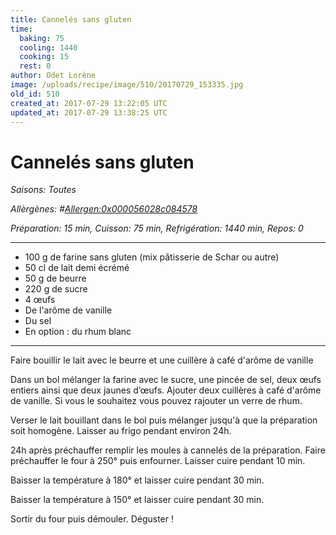 ```yaml
---
title: Cannelés sans gluten
time:
  baking: 75
  cooling: 1440
  cooking: 15
  rest: 0
author: Odet Lorène
image: /uploads/recipe/image/510/20170729_153335.jpg
old_id: 510
created_at: 2017-07-29 13:22:05 UTC
updated_at: 2017-07-29 13:38:25 UTC
---
```


# Cannelés sans gluten

_Saisons: Toutes_

_Allèrgènes: #<Allergen:0x000056028c084578>_

_Préparation: 15 min, Cuisson: 75 min, Refrigération: 1440 min, Repos: 0_

---

- 100 g de farine sans gluten (mix pâtisserie de Schar ou autre)
- 50 cl de lait demi écrémé
- 50 g de beurre
- 220 g de sucre
- 4 œufs
- De l'arôme de vanille
- Du sel
- En option : du rhum blanc

---

Faire bouillir le lait avec le beurre et une cuillère à café d'arôme de vanille

Dans un bol mélanger la farine avec le sucre, une pincée de sel, deux œufs entiers ainsi que deux jaunes d’œufs. Ajouter deux cuillères à café d'arôme de vanille. Si vous le souhaitez vous pouvez rajouter un verre de rhum.

Verser le lait bouillant dans le bol puis mélanger jusqu'à que la préparation soit homogène. Laisser au frigo pendant environ 24h.

24h après préchauffer remplir les moules à cannelés de la préparation. Faire préchauffer le four à 250° puis enfourner. Laisser cuire pendant 10 min.

Baisser la température à 180° et laisser cuire pendant 30 min.

Baisser la température à 150° et laisser cuire pendant 30 min.

Sortir du four puis démouler. Déguster !
